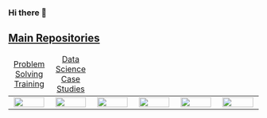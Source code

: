 ### Hi there 👋

<h2><a href="/README.md">Main Repositories</a></h2>

<table>
    <thead>
        <tr>
<td align="center" width="16.6%"><a href="https://github.com/cs-MohamedAyman/Problem-Solving-Training/blob/master/README.md">  Problem Solving<br>Training  </a></td>
<td align="center" width="16.6%"><a href="https://github.com/cs-MohamedAyman/Data-Science-Case-Studies/blob/master/README.md"> Data Science<br>Case Studies </a></td>
        </tr>
    </thead>
    <tbody>
        <tr>
<td align="center"><a href="https://github.com/cs-MohamedAyman/Problem-Solving-Training/blob/master/README.md">
                   <img src="/repos-logos/problem-solving-training.png"       width="95%"></img></a></td>
<td align="center"><a href="https://github.com/cs-MohamedAyman/Data-Science-Case-Studies/blob/master/README.md">
                   <img src="/repos-logos/data-science-case-studies.png"      width="95%"></img></a></td>
<td align="center"><a href="https://github.com/cs-MohamedAyman/Educational-Projects/blob/main/README.md">
                   <img src="/repos-logos/educational-projects.png"           width="95%"></img></a></td>
<td align="center"><a href="https://github.com/cs-MohamedAyman/eLearning-Platforms/blob/master/README.md">
                   <img src="/repos-logos/elearning-platforms.png"            width="95%"></img></a></td>
<td align="center"><a href="https://github.com/cs-MohamedAyman/Job-Interviews/blob/main/README.md">
                   <img src="/repos-logos/job-interviews.png"                 width="95%"></img></a></td>
<td align="center"><a href="https://github.com/cs-MohamedAyman/Reference-Textbooks/blob/master/README.md">
                   <img src="/repos-logos/reference-textbooks.png"            width="95%"></img></a></td>
        </tr>
    </tbody>
</table>

<!--
**MohamedAtta-AI/MohamedAtta-AI** is a ✨ _special_ ✨ repository because its `README.md` (this file) appears on your GitHub profile.

Here are some ideas to get you started:

- 🔭 I’m currently working on ...
- 🌱 I’m currently learning ...
- 👯 I’m looking to collaborate on ...
- 🤔 I’m looking for help with ...
- 💬 Ask me about ...
- 📫 How to reach me: ...
- 😄 Pronouns: ...
- ⚡ Fun fact: ...
-->
